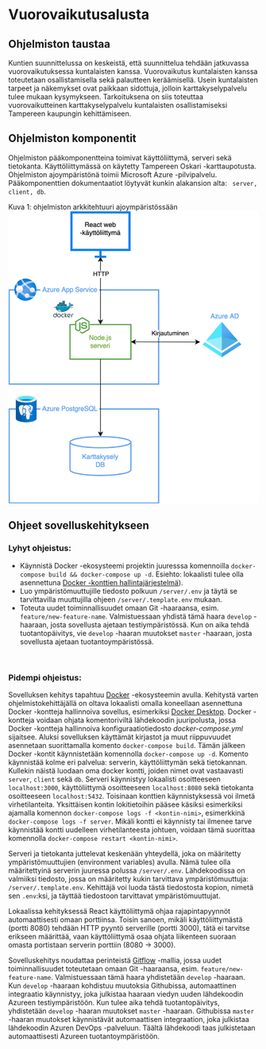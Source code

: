 # Vuorovaikutusalusta

## Ohjelmiston taustaa

Kuntien suunnittelussa on keskeistä, että suunnittelua tehdään jatkuvassa vuorovaikutuksessa kuntalaisten kanssa. Vuorovaikutus kuntalaisten kanssa toteutetaan osallistamisella sekä palautteen keräämisellä. Usein kuntalaisten tarpeet ja näkemykset ovat paikkaan sidottuja, jolloin karttakyselypalvelu tulee mukaan kysymykseen. Tarkoituksena on siis toteuttaa vuorovaikutteinen karttakyselypalvelu kuntalaisten osallistamiseksi Tampereen kaupungin kehittämiseen.

## Ohjelmiston komponentit

Ohjelmiston pääkomponentteina toimivat käyttöliittymä, serveri sekä tietokanta. Käyttöliittymässä on käytetty Tampereen Oskari -karttaupotusta. Ohjelmiston ajoympäristönä toimii Microsoft Azure -pilvipalvelu. Pääkomponenttien dokumentaatiot löytyvät kunkin alakansion alta: <code> server, client, db</code>.

Kuva 1: ohjelmiston arkkitehtuuri ajoympäristössään
![Arkkitehtuuri](vv_arkkitehtuuri.jpg)

## Ohjeet sovelluskehitykseen

### Lyhyt ohjeistus:

- Käynnistä Docker -ekosysteemi projektin juuresssa komennoilla `docker-compose build && docker-compose up -d`. Esiehto: lokaalisti tulee olla asennettuna [Docker -konttien hallintajärjestelmä](https://www.docker.com/products/docker-desktop)).
- Luo ympäristömuuttujille tiedosto polkuun `/server/.env` ja täytä se tarvittavilla muuttujilla ohjeen `/server/.template.env` mukaan.
- Toteuta uudet toiminnallisuudet omaan Git -haaraansa, esim. `feature/new-feature-name`. Valmistuessaan yhdistä tämä haara `develop` -haaraan, josta sovellusta ajetaan testiympäristössä. Kun on aika tehdä tuotantopäivitys, vie `develop` -haaran muutokset `master` -haaraan, josta sovellusta ajetaan tuotantoympäristössä.

<br>

### Pidempi ohjeistus:

Sovelluksen kehitys tapahtuu [Docker](https://docs.docker.com/) -ekosysteemin avulla. Kehitystä varten ohjelmistokehittäjällä on oltava lokaalisti omalla koneellaan asennettuna Docker -kontteja hallinnoiva sovellus, esimerkiksi [Docker Desktop](https://www.docker.com/products/docker-desktop). Docker -kontteja voidaan ohjata komentoriviltä lähdekoodin juuripolusta, jossa Docker -kontteja hallinnoiva konfiguraatiotiedosto _docker-compose.yml_ sijaitsee. Aluksi sovelluksen käyttämät kirjastot ja muut riippuvuudet asennetaan suorittamalla komento `docker-compose build`. Tämän jälkeen Docker -kontit käynnistetään komennolla `docker-compose up -d`. Komento käynnistää kolme eri palvelua: serverin, käyttöliittymän sekä tietokannan. Kullekin näistä luodaan oma docker kontti, joiden nimet ovat vastaavasti `server`, `client` sekä `db`. Serveri käynnistyy lokaalisti osoitteeseen `localhost:3000`, käyttöliittymä osoitteeseen `localhost:8080` sekä tietokanta osoitteeseen `localhost:5432`. Toisinaan konttien käynnistyksessä voi ilmetä virhetilanteita. Yksittäisen kontin lokitietoihin pääsee käsiksi esimerkiksi ajamalla komennon `docker-compose logs -f <kontin-nimi>`, esimerkkinä `docker-compose logs -f server`. Mikäli kontti ei käynnisty tai ilmenee tarve käynnistää kontti uudelleen virhetilanteesta johtuen, voidaan tämä suorittaa komennolla `docker-compose restart <kontin-nimi>`.

Serveri ja tietokanta juttelevat keskenään yhteydellä, joka on määritetty ympäristömuuttujien (environment variables) avulla. Nämä tulee olla määritettyinä serverin juuressa polussa `/server/.env`. Lähdekoodissa on valmiiksi tiedosto, jossa on määritetty kukin tarvittava ympäristömuuttuja: `/server/.template.env`. Kehittäjä voi luoda tästä tiedostosta kopion, nimetä sen `.env`:ksi, ja täyttää tiedostoon tarvittavat ympäristömuuttujat.

Lokaalissa kehityksessä React käyttöliittymä ohjaa rajapintapyynnöt automaattisesti omaan porttiinsa. Toisin sanoen, mikäli käyttöliittymästä (portti 8080) tehdään HTTP pyyntö serverille (portti 3000), tätä ei tarvitse erikseen määrittää, vaan käyttöliittymä osaa ohjata liikenteen suoraan omasta portistaan serverin porttiin (8080 -> 3000).

Sovelluskehitys noudattaa perinteistä [Gitflow](https://www.atlassian.com/git/tutorials/comparing-workflows/gitflow-workflow#:~:text=The%20overall%20flow%20of%20Gitflow,branch%20is%20created%20from%20main&text=When%20a%20feature%20is%20complete%20it%20is%20merged%20into%20the,branch%20is%20created%20from%20main) -mallia, jossa uudet toiminnallisuudet toteutetaan omaan Git -haaraansa, esim. `feature/new-feature-name`. Valmistuessaan tämä haara yhdistetään `develop` -haaraan. Kun `develop` -haaraan kohdistuu muutoksia Githubissa, automaattinen integraatio käynnistyy, joka julkistaa haaraan viedyn uuden lähdekoodin Azureen testiympäristöön. Kun tulee aika tehdä tuotantopäivitys, yhdistetään `develop` -haaran muutokset `master` -haaraan. Githubissa `master` -haaran muutokset käynnistävät automaattisen integraation, joka julkistaa lähdekoodin Azuren DevOps -palveluun. Täältä lähdekoodi taas julkistetaan automaattisesti Azureen tuotantoympäristöön.

